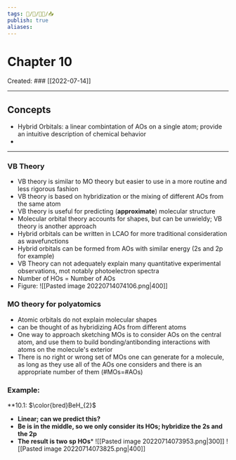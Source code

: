 ```yaml
---
tags: 🧠️/📝️/👨‍🏫/📥️
publish: true
aliases: 
---
```

# Chapter 10
Created: ### [[2022-07-14]]
___
## Concepts
* Hybrid Orbitals: a linear combintation of AOs on a single atom; provide an intuitive description of chemical behavior
* 
___

### VB Theory
* VB theory is similar to MO theory but easier to use in a more routine and less rigorous fashion
* VB theory is based on hybridization or the mixing of different AOs from the same atom
* VB theory is useful for predicting (**approximate**) molecular structure
* Molecular orbital theory accounts for shapes, but can be unwieldy; VB theory is another approach
* Hybrid orbitals can be written in LCAO for more traditional consideration as wavefunctions
* Hybrid orbitals can be formed from AOs with similar energy (2s and 2p for example)
* VB Theory can not adequately explain many quantitative experimental observations, mot notably photoelectron spectra
* Number of HOs = Number of AOs
* Figure:
![[Pasted image 20220714074106.png|400]]
### MO theory for polyatomics
* Atomic orbitals do not explain molecular shapes
* can be thought of as hybridizing AOs from different atoms
* One way to approach sketching MOs is to consider AOs on the central atom, and use them to build bonding/antibonding interactions with atoms on the molecule's exterior
* There is no right or wrong set of MOs one can generate for a molecule, as long as they use all of the AOs one considers and there is an appropriate number of them (#MOs=#AOs)


### Example:
**10.1: $\color{bred}BeH_{2}$
* **Linear; can we predict this?**
* **Be is in the middle, so we only consider its HOs; hybridize the 2s and the 2p**
* **The result is two sp HOs***
![[Pasted image 20220714073953.png|300]]
![[Pasted image 20220714073825.png|400]]
